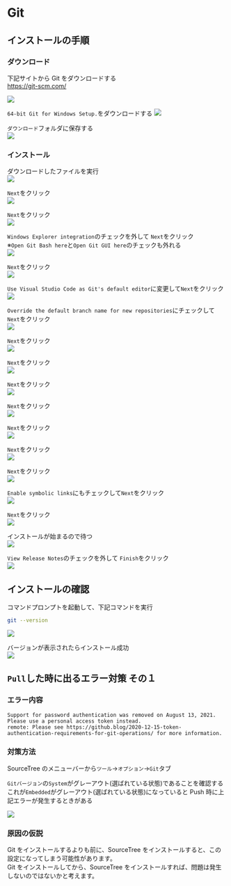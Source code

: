 # Git

## インストールの手順

### ダウンロード

下記サイトから Git をダウンロードする  
https://git-scm.com/

![](images/001.png)

`64-bit Git for Windows Setup.`をダウンロードする
![](images/002.png)

`ダウンロード`フォルダに保存する  
![](images/003.png)

### インストール

ダウンロードしたファイルを実行  
![](images/004.png)

`Next`をクリック  
![](images/005.png)

`Next`をクリック  
![](images/006.png)

`Windows Explorer integration`のチェックを外して `Next`をクリック  
※`Open Git Bash here`と`Open Git GUI here`のチェックも外れる  
![](images/008.png)

`Next`をクリック  
![](images/009.png)

`Use Visual Studio Code as Git's default editor`に変更して`Next`をクリック  
![](images/011.png)

`Override the default branch name for new repositories`にチェックして`Next`をクリック  
![](images/013.png)

`Next`をクリック  
![](images/014.png)

`Next`をクリック  
![](images/016.png)

`Next`をクリック  
![](images/017.png)

`Next`をクリック  
![](images/018.png)

`Next`をクリック  
![](images/019.png)

`Next`をクリック  
![](images/020.png)

`Next`をクリック  
![](images/021.png)

`Enable symbolic links`にもチェックして`Next`をクリック  
![](images/023.png)

`Next`をクリック  
![](images/024.png)

インストールが始まるので待つ  
![](images/025.png)

`View Release Notes`のチェックを外して `Finish`をクリック  
![](images/027.png)

## インストールの確認

コマンドプロンプトを起動して、下記コマンドを実行

```bash
git --version
```

![](images/028.png)

バージョンが表示されたらインストール成功  
![](images/029.png)

## `Pull`した時に出るエラー対策 その１

### エラー内容

```
Support for password authentication was removed on August 13, 2021. Please use a personal access token instead.
remote: Please see https://github.blog/2020-12-15-token-authentication-requirements-for-git-operations/ for more information.
```

### 対策方法

SourceTree のメニューバーから`ツール`→`オプション`→`Git`タブ

`Gitバージョン`の`System`がグレーアウト(選ばれている状態)であることを確認する  
これが`Embedded`がグレーアウト(選ばれている状態)になっていると Push 時に上記エラーが発生するときがある

![](images/100.png)

### 原因の仮説

Git をインストールするよりも前に、SourceTree をインストールすると、この設定になってしまう可能性があります。  
Git をインストールしてから、SourceTree をインストールすれば、問題は発生しないのではないかと考えます。
